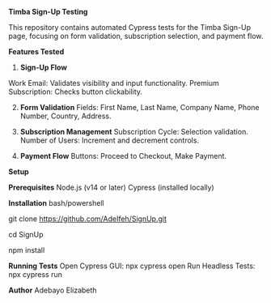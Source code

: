 **Timba Sign-Up Testing**

This repository contains automated Cypress tests for the Timba Sign-Up page, focusing on form validation, subscription selection, and payment flow.

**Features Tested**
1. **Sign-Up Flow**

Work Email: Validates visibility and input functionality.
Premium Subscription: Checks button clickability.

2. **Form Validation**
Fields: First Name, Last Name, Company Name, Phone Number, Country, Address.

3. **Subscription Management**
Subscription Cycle: Selection validation.
Number of Users: Increment and decrement controls.

4. **Payment Flow**
Buttons: Proceed to Checkout, Make Payment.

**Setup**

**Prerequisites**
Node.js (v14 or later)
Cypress (installed locally)

**Installation**
bash/powershell

git clone https://github.com/AdeIfeh/SignUp.git

cd SignUp

npm install

**Running Tests**
Open Cypress GUI: npx cypress open
Run Headless Tests: npx cypress run

**Author**
Adebayo Elizabeth
